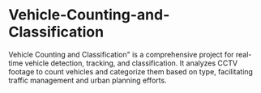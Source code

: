 # Vehicle-Counting-and-Classification
Vehicle Counting and Classification" is a comprehensive project for real-time vehicle detection, tracking, and classification. It analyzes CCTV footage to count vehicles and categorize them based on type, facilitating traffic management and urban planning efforts.
